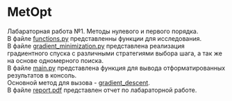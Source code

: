 # MetOpt
Лабараторная работа №1. Методы нулевого и первого порядка.\
В файле [functions.py](https://github.com/NUDA9A/MetOpt/blob/main/functions.py) представленны функции для исследования.\
В файле [gradient_minimization.py](https://github.com/NUDA9A/MetOpt/blob/main/gradient_minimization.py) представлена реализация градиентного спуска с различными стратегиями выбора шага, а так же на основе одномерного поиска.\
В файле [main.py](https://github.com/NUDA9A/MetOpt/blob/main/main.py) представлена функция для вывода отформатированных результатов в консоль.\
Основной метод для вызова - [gradient_descent](https://github.com/NUDA9A/MetOpt/blob/main/gradient_minimization.py#L216).\
В файле [report.pdf](https://github.com/NUDA9A/MetOpt/blob/main/report.pdf) представлен отчет по лабараторной работе.
